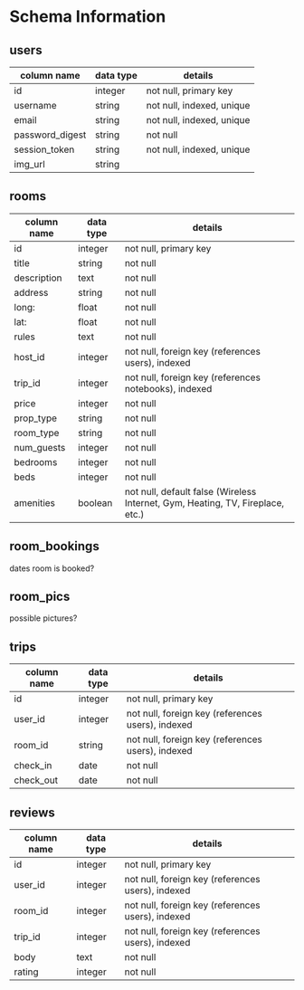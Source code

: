 # Schema Information

## users
column name     | data type | details
----------------|-----------|-----------------------
id              | integer   | not null, primary key
username        | string    | not null, indexed, unique
email           | string    | not null, indexed, unique
password_digest | string    | not null
session_token   | string    | not null, indexed, unique
img_url |string|

## rooms
column name | data type | details
------------|-----------|-----------------------
id          | integer   | not null, primary key
title       | string    | not null
description | text      | not null
address |string| not null
long: |float| not null
lat: |float| not null
rules | text      | not null
host_id   | integer   | not null, foreign key (references users), indexed
trip_id | integer   | not null, foreign key (references notebooks), indexed
price    | integer   | not null
prop_type    | string   | not null
room_type    | string   | not null
num_guests    | integer   | not null
bedrooms    | integer   | not null
beds    | integer   | not null
amenities    | boolean   | not null, default false (Wireless Internet, Gym, Heating, TV, Fireplace, etc.)

## room_bookings
dates room is booked?
## room_pics
possible pictures?

## trips
column name | data type | details
------------|-----------|-----------------------
id          | integer   | not null, primary key
user_id   | integer   | not null, foreign key (references users), indexed
room_id       | string    | not null, foreign key (references users), indexed
check_in | date    | not null
check_out | date    | not null

## reviews
column name | data type | details
------------|-----------|-----------------------
id          | integer   | not null, primary key
user_id   | integer   | not null, foreign key (references users), indexed
room_id       | integer    | not null, foreign key (references users), indexed
trip_id |integer| not null, foreign key (references users), indexed
body | text| not null
rating | integer | not null
